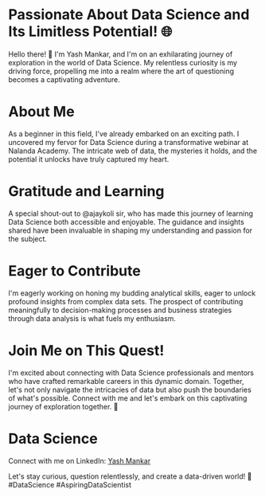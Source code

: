 # Passionate About Data Science and Its Limitless Potential! 🌐
Hello there! 👋 I'm Yash Mankar, and I'm on an exhilarating journey of exploration in the world of Data Science. My relentless curiosity is my driving force, propelling me into a realm where the art of questioning becomes a captivating adventure.

# About Me
As a beginner in this field, I've already embarked on an exciting path. I uncovered my fervor for Data Science during a transformative webinar at Nalanda Academy. The intricate web of data, the mysteries it holds, and the potential it unlocks have truly captured my heart.

# Gratitude and Learning
A special shout-out to @ajaykoli sir, who has made this journey of learning Data Science both accessible and enjoyable. The guidance and insights shared have been invaluable in shaping my understanding and passion for the subject.

# Eager to Contribute
I'm eagerly working on honing my budding analytical skills, eager to unlock profound insights from complex data sets. The prospect of contributing meaningfully to decision-making processes and business strategies through data analysis is what fuels my enthusiasm.

# Join Me on This Quest!
I'm excited about connecting with Data Science professionals and mentors who have crafted remarkable careers in this dynamic domain. Together, let's not only navigate the intricacies of data but also push the boundaries of what's possible.
Connect with me and let's embark on this captivating journey of exploration together. 🤝

# Data Science
Connect with me on LinkedIn: [Yash Mankar](www.linkedin.com/in/yash-mankar-492506283)

Let's stay curious, question relentlessly, and create a data-driven world! 🚀
#DataScience #AspiringDataScientist
